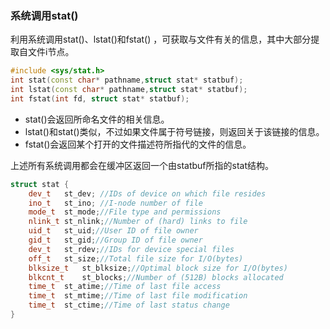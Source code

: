 ### 系统调用stat()

利用系统调用stat()、lstat()和fstat() ，可获取与文件有关的信息，其中大部分提取自文件i节点。

```c++
#include <sys/stat.h>
int stat(const char* pathname,struct stat* statbuf);
int lstat(const char* pathname,struct stat* statbuf);
int fstat(int fd, struct stat* statbuf);
```

* stat()会返回所命名文件的相关信息。
* lstat()和stat()类似，不过如果文件属于符号链接，则返回关于该链接的信息。
* fstat()会返回某个打开的文件描述符所指代的文件的信息。

上述所有系统调用都会在缓冲区返回一个由statbuf所指的stat结构。

```c++
struct stat {
	dev_t	st_dev; //IDs of device on which file resides
  	ino_t	st_ino; //I-node number of file
  	mode_t	st_mode;//File type and permissions
  	nlink_t	st_nlink;//Number of (hard) links to file
  	uid_t	st_uid;//User ID of file owner
  	gid_t	st_gid;//Group ID of file owner
  	dev_t	st_rdev;//IDs for device special files
  	off_t	st_size;//Total file size for I/O(bytes)
  	blksize_t	st_blksize;//Optimal block size for I/O(bytes)
  	blkcnt_t	st_blocks;//Number of (512B) blocks allocated
  	time_t	st_atime;//Time of last file access
  	time_t	st_mtime;//Time of last file modification
  	time_t	st_ctime;//Time of last status change
}
```

